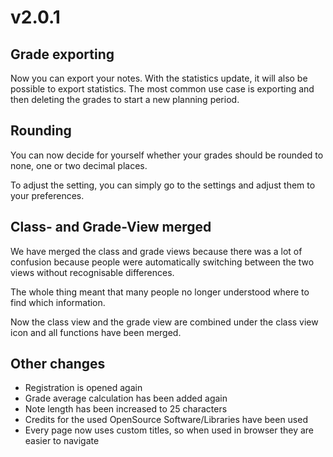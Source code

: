 # v2.0.1

## Grade exporting

Now you can export your notes. With the statistics update, it will also be possible to export statistics.
The most common use case is exporting and then deleting the grades to start a new planning period.

## Rounding

You can now decide for yourself whether your grades should be rounded to none, one or two decimal places.

To adjust the setting, you can simply go to the settings and adjust them to your preferences.

## Class- and Grade-View merged

We have merged the class and grade views because there was a lot of confusion because people were automatically switching between the two views without recognisable differences.

The whole thing meant that many people no longer understood where to find which information.

Now the class view and the grade view are combined under the class view icon and all functions have been merged.

## Other changes

- Registration is opened again
- Grade average calculation has been added again
- Note length has been increased to 25 characters
- Credits for the used OpenSource Software/Libraries have been used
- Every page now uses custom titles, so when used in browser they are easier to navigate
